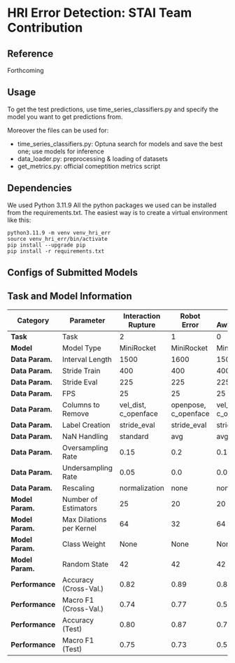 # HRI Error Detection: STAI Team Contribution

## Reference
Forthcoming

## Usage
To get the test predictions, use time_series_classifiers.py and specify the model you want to get predictions from. 

Moreover the files can be used for: 
- time_series_classifiers.py: Optuna search for models and save the best one; use models for inference
- data_loader.py: preprocessing & loading of datasets
- get_metrics.py: official comeptition metrics script 

## Dependencies
We used Python 3.11.9 All the python packages we used can be installed from the requirements.txt. 
The easiest way is to create a virtual environment like this: 
```
python3.11.9 -m venv venv_hri_err
source venv_hri_err/bin/activate
pip install --upgrade pip
pip install -r requirements.txt
```

## Configs of Submitted Models
## Task and Model Information

| **Category**          | **Parameter**              | **Interaction Rupture**                   | **Robot Error**                   | **User Awkwardness**                   |
|-----------------------|----------------------------|-------------------------------|-------------------------------|-------------------------------|
| **Task**              | Task                       | 2                             | 1                             | 0                             |
| **Model**              | Model Type                 | MiniRocket                    | MiniRocket                    | MiniRocket                    |
| **Data Param.**   | Interval Length            | 1500                          | 1600                          | 1500                          |
| **Data Param.**   | Stride Train               | 400                           | 400                           | 400                           |
| **Data Param.**   | Stride Eval                | 225                           | 225                           | 225                           |
| **Data Param.**   | FPS                        | 25                            | 25                            | 25                            |
| **Data Param.**   | Columns to Remove          | vel_dist, c_openface          | openpose, c_openface          | vel_dist, c_openface          |
| **Data Param.**   | Label Creation             | stride_eval                   | stride_eval                   | stride_eval                   |
| **Data Param.**   | NaN Handling               | standard                      | avg                           | avg                           |
| **Data Param.**   | Oversampling Rate          | 0.15                          | 0.2                           | 0.1                           |
| **Data Param.**   | Undersampling Rate         | 0.05                          | 0.0                           | 0.05                          |
| **Data Param.**   | Rescaling                  | normalization                 | none                          | none                          |
| **Model Param.**  | Number of Estimators       | 25                            | 20                            | 20                            |
| **Model Param.**  | Max Dilations per Kernel   | 64                            | 32                            | 64                            |
| **Model Param.**  | Class Weight               | None                          | None                          | None                          |
| **Model Param.**  | Random State               | 42                            | 42                            | 42                            |
| **Performance** | Accuracy (Cross-Val.)                  | 0.82           | 0.89           | 0.84          |
| **Performance** | Macro F1  (Cross-Val.)                 | 0.74           | 0.77            | 0.55          |
| **Performance** | Accuracy (Test)                  | 0.80            | 0.87           | 0.76           |
| **Performance** | Macro F1  (Test)                 | 0.75           | 0.73          | 0.55           |


